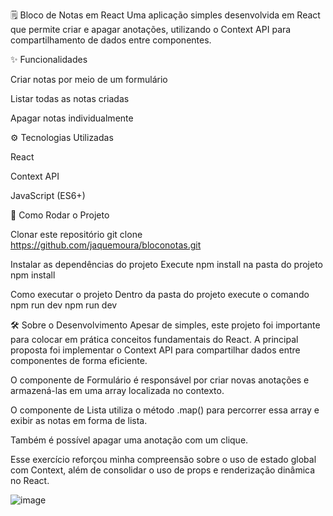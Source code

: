 
🗒️ Bloco de Notas em React
Uma aplicação simples desenvolvida em React que permite criar e apagar anotações, utilizando o Context API para compartilhamento de dados entre componentes.

✨ Funcionalidades

Criar notas por meio de um formulário

Listar todas as notas criadas

Apagar notas individualmente

⚙️ Tecnologias Utilizadas

React

Context API

JavaScript (ES6+)

🚀 Como Rodar o Projeto

Clonar este repositório
git clone https://github.com/jaquemoura/bloconotas.git

Instalar as dependências do projeto
Execute npm install na pasta do projeto 
npm install

Como executar o projeto
Dentro da pasta do projeto execute o comando npm run dev
npm run dev

🛠️ Sobre o Desenvolvimento
Apesar de simples, este projeto foi importante para colocar em prática conceitos fundamentais do React.
A principal proposta foi implementar o Context API para compartilhar dados entre componentes de forma eficiente.

O componente de Formulário é responsável por criar novas anotações e armazená-las em uma array localizada no contexto.

O componente de Lista utiliza o método .map() para percorrer essa array e exibir as notas em forma de lista.

Também é possível apagar uma anotação com um clique.

Esse exercício reforçou minha compreensão sobre o uso de estado global com Context, além de consolidar o uso de props e renderização dinâmica no React.

![image](https://github.com/user-attachments/assets/d97f3b7a-08c0-4f77-8e4a-0cde435b8cbd)

